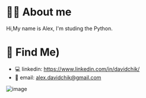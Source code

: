 # 👨‍💻 About me

Hi,My name is Alex, I'm studing the Python.

# 🧐 Find Me)
* 💻 linkedin: https://www.linkedin.com/in/davidchik/
* 📧 email: alex.davidchik@gmail.com

![image](https://media3.giphy.com/media/13HgwGsXF0aiGY/giphy.gif)
